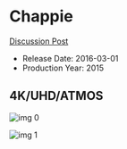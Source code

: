 # Chappie

[Discussion Post](https://www.avsforum.com/threads/bass-eq-for-filtered-movies.2995212/post-58012456)

* Release Date: 2016-03-01
* Production Year: 2015

## 4K/UHD/ATMOS

![img 0](https://i.imgur.com/sMhZ6w2.jpg)

![img 1](https://i.imgur.com/uJ2m5v9.jpg)

